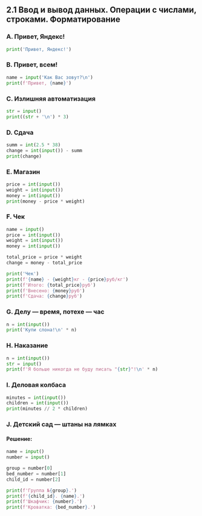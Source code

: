 ## 2.1 Ввод и вывод данных. Операции с числами, строками. Форматирование

### A. Привет, Яндекс!
``` python
print('Привет, Яндекс!')
```

### B. Привет, всем!
``` python
name = input('Как Вас зовут?\n')
print(f'Привет, {name}')
```

### C. Излишняя автоматизация
``` python
str = input()
print((str + '\n') * 3)
```

### D. Сдача
``` python
summ = int(2.5 * 38)
change = int(input()) - summ
print(change)
```

### E. Магазин
``` python
price = int(input())
weight = int(input())
money = int(input())
print(money - price * weight)
```

### F. Чек
``` python
name = input()
price = int(input())
weight = int(input())
money = int(input())

total_price = price * weight
change = money - total_price

print('Чек')
print(f'{name} - {weight}кг - {price}руб/кг')
print(f'Итого: {total_price}руб')
print(f'Внесено: {money}руб')
print(f'Сдача: {change}руб')
```

### G. Делу — время, потехе — час
``` python
n = int(input())
print('Купи слона!\n' * n)
```

### H. Наказание
``` python
n = int(input())    
str = input()
print(f'Я больше никогда не буду писать "{str}"!\n' * n)
```

### I. Деловая колбаса
``` python
minutes = int(input())
children = int(input())
print(minutes // 2 * children)
```

### J. Детский сад — штаны на лямках
#### Решение: 
``` python
name = input()
number = input()

group = number[0]
bed_number = number[1]
child_id = number[2]

print(f'Группа №{group}.')
print(f'{child_id}. {name}.')
print(f'Шкафчик: {number}.')
print(f'Кроватка: {bed_number}.')
```
